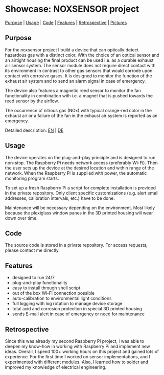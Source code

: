 # Showcase: NOXSENSOR project
[Purpose](#Purpose) |
[Usage](#Usage) |
[Code](#Code) |
[Features](#Features) |
[Retrospective](#Retrospective) |
[Pictures](/Pictures/picture_series.pdf) 


## Purpose
For the noxsensor project I build a device that can optically detect hazardous gas with a distinct color. 
With the choice of an optical sensor and an airtight housing the final product can be used i.e. as a durable exhaust air sensor system.
The sensor module does not require direct contact with its environment in contrast to other gas sensors that would corrode upon contact wth corrosive gases. 
It is designed to monitor the function of the exhaust air system and to send an alarm signal in case of emergency.

The device also features a magnetic reed sensor to monitor the fan functionality in combination with i.e. a magnet that is pushed towards the reed sensor by the airflow.

The occurrence of nitrous gas (NOx) with typical orange-red color in the exhaust air or a failure of the fan in the exhaust air system is reported as an emergency. 

Detailed description: [EN](/Descriptions/EN_Description.pdf) | [DE](/Descriptions/DE_Funktionsweise.pdf)

## Usage
The device operates on the plug-and-play principle and is designed to run non-stop. 
The Raspberry Pi needs network access (preferably Wi-Fi).
Then the user sets up the device at the desired location and within range of the network.
When the Raspberry Pi is supplied with power, the automatic monitoring program starts. 

To set up a fresh Raspberry Pi a script for complete installation is provided in the private repository. 
Only client specific customizations (e.g. alert email addresses, calibration intervals, etc.) have to be done.

Maintenance will be necessary depending on the environment. Most likely because the plexiglass window panes in the 3D printed housing will wear down over time.


## Code
The source code is stored in a private repository. For access requests, please contact me directly. 

## Features
- designed to run 24/7
- plug-and-play functionality
- easy to install through shell script
- out of the box Wi-Fi connection possible
- auto-calibration to environmental light conditions
- full logging with log rotation to manage device storage
- total acid and corrosion protection in special 3D printed housing
- sends E-mail alert in case of emergency or need for maintenance

## Retrospective
Since this was already my second Raspberry Pi project, I was able to deepen my know-how in working with Raspberry Pi and implement new ideas. 
Overall, I spend 100+ working hours on this project and gained lots of experience. 
For the first time I worked on sensor implementations, and I experimented with different modules. 
Also, I learned how to solder and improved my knowledge of electrical engineering. 
